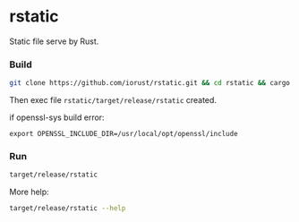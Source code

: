 # rstatic
Static file serve by Rust.

### Build

```sh
git clone https://github.com/iorust/rstatic.git && cd rstatic && cargo build --release
```

Then exec file `rstatic/target/release/rstatic` created.

if openssl-sys build error:
```
export OPENSSL_INCLUDE_DIR=/usr/local/opt/openssl/include
```

### Run

```sh
target/release/rstatic
```

More help:
```sh
target/release/rstatic --help
```
